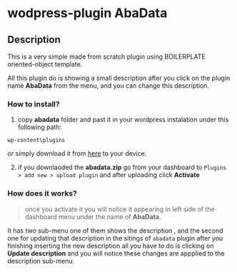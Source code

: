 # wodpress-plugin AbaData
## Description 
This is a very simple made from scratch plugin using BOILERPLATE oriented-object template.

All this plugin do is showing a small description after you click on the plugin name **AbaData** from the menu, and you can change this description.

### How to install?
1. copy **abadata**  folder and past it in your wordpress instalation under this following path:
```
wp-content\plugins
```
or simply download it from [here](https://github.com/abadayoussef/wodpress-plugin/blob/master/abadata.zip?raw=true) to your device.

2. if you downlaoded the **abadata.zip** go from your dashboard to `Plugins > add new > upload plugin` and after uploading click **Activate**

### How does it works?
> once you activate it you will notice it appearing in left side of the dashboard menu under the name of **AbaData**.

It has two sub-menu one of them shows the description , and the second one for updating that description
in the sitings of `abadata` plugin after you finishing inserting the new description all you have to do is clicking on **Update description** and you will notice these changes are appplied to the description sub-menu.
